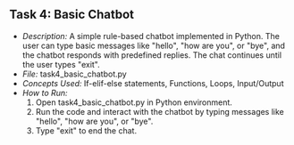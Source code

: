 ## Task 4: Basic Chatbot
- *Description:* A simple rule-based chatbot implemented in Python. The user can type basic messages like "hello", "how are you", or "bye", and the chatbot responds with predefined replies. The chat continues until the user types "exit".
- *File:* task4_basic_chatbot.py
- *Concepts Used:* If-elif-else statements, Functions, Loops, Input/Output
- *How to Run:*  
  1. Open task4_basic_chatbot.py in Python environment.  
  2. Run the code and interact with the chatbot by typing messages like "hello", "how are you", or "bye".  
  3. Type "exit" to end the chat.
